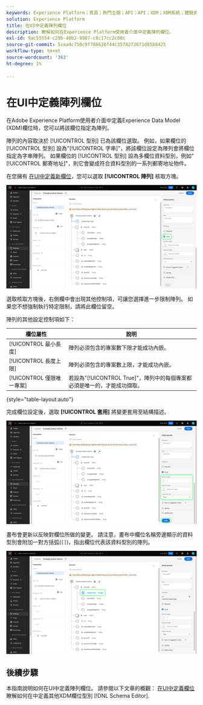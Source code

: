 ```yaml
---
keywords: Experience Platform；首頁；熱門主題；API；API；XDM；XDM系統；體驗資料模型；資料模型；ui；工作區；陣列；欄位；
solution: Experience Platform
title: 在UI中定義陣列欄位
description: 瞭解如何在Experience Platform使用者介面中定義陣列欄位。
exl-id: 9ac55554-c29b-40b2-9987-c8c17cc2c00c
source-git-commit: 5caa4c750c9f786626f44c3578272671d85b8425
workflow-type: tm+mt
source-wordcount: '363'
ht-degree: 1%

---
```


# 在UI中定義陣列欄位

在Adobe Experience Platform使用者介面中定義Experience Data Model (XDM)欄位時，您可以將該欄位指定為陣列。

陣列的內容取決於 [!UICONTROL 型別] 已為該欄位選取。 例如，如果欄位的 [!UICONTROL 型別] 設為&quot;[!UICONTROL 字串]&quot;，將該欄位設定為陣列會將欄位指定為字串陣列。 如果欄位的 [!UICONTROL 型別] 設為多欄位資料型別，例如&quot;[!UICONTROL 郵寄地址]&quot;，則它會變成符合資料型別的一系列郵寄地址物件。

在您擁有 [在UI中定義新欄位](./overview.md#define)，您可以選取 **[!UICONTROL 陣列]** 核取方塊。

![](../../images/ui/fields/special/array.png)

選取核取方塊後，右側欄中會出現其他控制項，可讓您選擇進一步限制陣列。 如果您不想強制執行特定限制，請將此欄位留空。

陣列的其他設定控制項如下：

| 欄位屬性 | 說明 |
| --- | --- |
| [!UICONTROL 最小長度] | 陣列必須包含的專案數下限才能成功內嵌。 |
| [!UICONTROL 長度上限] | 陣列必須包含的專案數上限，才能成功內嵌。 |
| [!UICONTROL 僅限唯一專案] | 若設為&quot;[!UICONTROL True]&quot;，陣列中的每個專案都必須是唯一的，才能成功擷取。 |

{style="table-layout:auto"}

完成欄位設定後，選取 **[!UICONTROL 套用]** 將變更套用至結構描述。

![](../../images/ui/fields/special/array-config.png)

畫布會更新以反映對欄位所做的變更。 請注意，畫布中欄位名稱旁邊顯示的資料型別會附加一對方括弧(`[]`)，指出欄位代表該資料型別的陣列。

![](../../images/ui/fields/special/array-applied.png)

## 後續步驟

本指南說明如何在UI中定義陣列欄位。 請參閱以下文章的概觀： [在UI中定義欄位](./overview.md#special) 瞭解如何在中定義其他XDM欄位型別 [!DNL Schema Editor].
